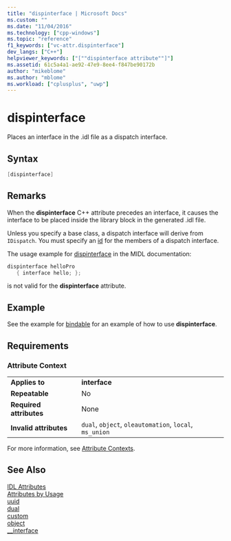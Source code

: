 ```yaml
---
title: "dispinterface | Microsoft Docs"
ms.custom: ""
ms.date: "11/04/2016"
ms.technology: ["cpp-windows"]
ms.topic: "reference"
f1_keywords: ["vc-attr.dispinterface"]
dev_langs: ["C++"]
helpviewer_keywords: ["[""dispinterface attribute""]"]
ms.assetid: 61c5a4a1-ae92-47e9-8ee4-f847be90172b
author: "mikeblome"
ms.author: "mblome"
ms.workload: ["cplusplus", "uwp"]
---
```

# dispinterface

Places an interface in the .idl file as a dispatch interface.

## Syntax

```cpp
[dispinterface]
```

## Remarks

When the **dispinterface** C++ attribute precedes an interface, it causes the interface to be placed inside the library block in the generated .idl file.

Unless you specify a base class, a dispatch interface will derive from `IDispatch`. You must specify an [id](../windows/id.md) for the members of a dispatch interface.

The usage example for [dispinterface](/windows/desktop/Midl/dispinterface) in the MIDL documentation:

```cpp
dispinterface helloPro
   { interface hello; };
```

is not valid for the **dispinterface** attribute.

## Example

See the example for [bindable](../windows/bindable.md) for an example of how to use **dispinterface**.

## Requirements

### Attribute Context

|||
|-|-|
|**Applies to**|**interface**|
|**Repeatable**|No|
|**Required attributes**|None|
|**Invalid attributes**|`dual`, `object`, `oleautomation`, `local`, `ms_union`|

For more information, see [Attribute Contexts](../windows/attribute-contexts.md).

## See Also

[IDL Attributes](../windows/idl-attributes.md)  
[Attributes by Usage](../windows/attributes-by-usage.md)  
[uuid](../windows/uuid-cpp-attributes.md)  
[dual](../windows/dual.md)  
[custom](../windows/custom-cpp.md)  
[object](../windows/object-cpp.md)  
[__interface](../cpp/interface.md)  
